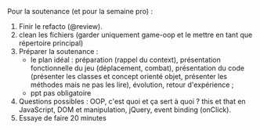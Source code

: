 Pour la soutenance (et pour la semaine pro) : 

1. Finir le refacto (@review).
2. clean les fichiers (garder uniquement game-oop et le mettre en tant que répertoire principal)
3. Préparer la soutenance : 
    - le plan idéal : préparation (rappel du context), présentation fonctionnelle du jeu (déplacement, combat),  présentation du code (présenter les classes et concept orienté objet, présenter les méthodes mais ne pas les lire), évolution, retour d'expérience ;
    - ppt pas obligatoire
4. Questions possibles : OOP, c'est quoi et ça sert à quoi ? this et that en JavaScript, DOM et manipulation, jQuery, event binding (onClick).
5. Essaye de faire 20 minutes